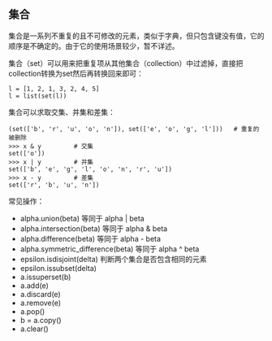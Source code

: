 ## 集合

集合是一系列不重复的且不可修改的元素，类似于字典，但只包含键没有值，它的顺序是不确定的。由于它的使用场景较少，暂不详述。

集合（set）可以用来把重复项从其他集合（collection）中过滤掉，直接把collection转换为set然后再转换回来即可：

```
l = [1, 2, 1, 3, 2, 4, 5]
l = list(set(l))
```

集合可以求取交集、并集和差集：

```
(set(['b', 'r', 'u', 'o', 'n']), set(['e', 'o', 'g', 'l']))   # 重复的被删除
>>> x & y         # 交集
set(['o'])
>>> x | y         # 并集
set(['b', 'e', 'g', 'l', 'o', 'n', 'r', 'u'])
>>> x - y         # 差集
set(['r', 'b', 'u', 'n'])
```

常见操作：

- alpha.union(beta) 等同于 alpha | beta
- alpha.intersection(beta) 等同于 alpha & beta
- alpha.difference(beta) 等同于 alpha - beta
- alpha.symmetric_difference(beta) 等同于 alpha ^ beta
- epsilon.isdisjoint(delta) 判断两个集合是否包含相同的元素
- epsilon.issubset(delta)
- a.issuperset(b)
- a.add(e)
- a.discard(e)
- a.remove(e)
- a.pop()
- b = a.copy()
- a.clear()

